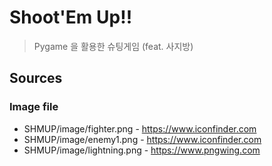 # Shoot'Em Up!!
>Pygame 을 활용한 슈팅게임 (feat. 사지방)

## Sources
### Image file
* SHMUP/image/fighter.png - https://www.iconfinder.com
* SHMUP/image/enemy1.png - https://www.iconfinder.com
* SHMUP/image/lightning.png - https://www.pngwing.com

